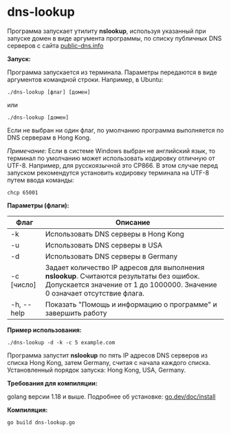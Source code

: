 # dns-lookup
Программа запускает утилиту **nslookup**, используя указанный при запуске домен в виде аргумента программы, по списку публичных DNS серверов с сайта [public-dns.info](https://public-dns.info)

**Запуск:**

Программа запускается из терминала. Параметры передаются в виде аргументов командной строки. Например, в Ubuntu:
```
./dns-lookup [флаг] [домен]
```
или
```
./dns-lookup [домен]
```
Если не выбран ни один флаг, по умолчанию программа выполняется по DNS серверам в Hong Kong.

*Примечание:* Если в системе Windows выбран не английский язык, то терминал по умолчанию может использовать кодировку отличную от UTF-8. Например, для русскоязычной это CP866. В этом случае перед запуском рекомендутся установить кодировку терминала на UTF-8 путем ввода команды:
```
chcp 65001
```
**Параметры (флаги):**

| Флаг | Описание |
| --- | --- |
| -k | Использовать DNS серверы в Hong Kong |
| -u | Использовать DNS серверы в USA |
| -d | Использовать DNS серверы в Germany |
| -c [число] | Задает количество IP адресов для выполнения **nslookup**. Считаются результаты без ошибок. Допускается значение от 1 до 1000000. Значение 0 означает отсутствие флага. |
| -h, --help | Показать "Помощь и информацию о программе" и завершить работу |


**Пример использования:**
```
./dns-lookup -d -k -c 5 example.com
```
Программа запустит **nslookup** по пять IP адресов DNS серверов из списка Hong Kong, затем Germany, считая с начала каждого списка. Установленный порядок запуска: Hong Kong, USA, Germany.

**Требования для компиляции:**

golang версии 1.18 и выше. Подробнее об установке: [go.dev/doc/install](https://go.dev/doc/install)

**Компиляция:**
```
go build dns-lookup.go
```

